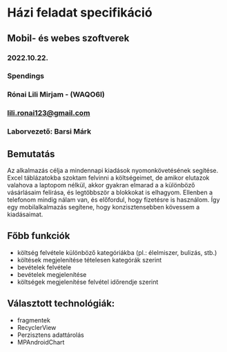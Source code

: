 # Házi feladat specifikáció

## Mobil- és webes szoftverek
### 2022.10.22.
### Spendings
### Rónai Lili Mirjam - (WAQO6I)
### lili.ronai123@gmail.com
### Laborvezető: Barsi Márk

## Bemutatás

Az alkalmazás célja a mindennapi kiadások nyomonkövetésének segítése. Excel táblázatokba szoktam felvinni a költségeimet, de amikor elutazok valahova a laptopom nélkül, akkor gyakran elmarad a a különböző vásárlásaim felírása, és legtöbbször a blokkokat is elhagyom. Ellenben a telefonom mindig nálam van, és előfordul, hogy fizetésre is használom. Így egy mobilalkalmazás segítene, hogy konzisztensebben kövessem a kiadásaimat.

## Főbb funkciók

- költség felvétele különböző kategóriákba (pl.: élelmiszer, bulizás, stb.)
- költések megjelenítése tételesen kategórák szerint
- bevételek felvétele
- bevételek megjelenítése
- költségek megjelenítése felvétel időrendje szerint

## Választott technológiák:

- fragmentek
- RecyclerView
- Perzisztens adattárolás
- MPAndroidChart
